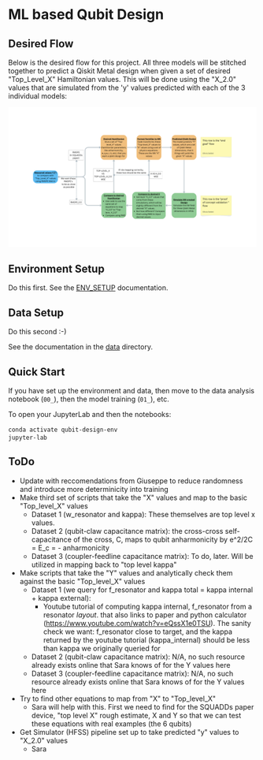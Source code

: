 # ML based Qubit Design

## Desired Flow

Below is the desired flow for this project. All three models will be stitched together to predict a Qiskit Metal design when given a set of desired "Top_Level_X" Hamiltonian values. This will be done using the "X_2.0" values that are simulated from the 'y' values predicted with each of the 3 individual models:

![Desired Flow](desired_flow.png)

## Environment Setup

Do this first. See the [ENV_SETUP](ENV_SETUP.md) documentation.

## Data Setup

Do this second :-) 

See the documentation in the [data](data) directory.

## Quick Start

If you have set up the environment and data, then move to the data analysis notebook (`00_`), then the model training (`01_`), etc.

To open your JupyterLab and then the notebooks:

```
conda activate qubit-design-env
jupyter-lab
```
## ToDo
- Update with reccomendations from Giuseppe to reduce randomness and introduce more determinicity into training
- Make third set of scripts that take the "X" values and map to the basic "Top_level_X" values
  - Dataset 1 (w_resonator and kappa): These themselves are top level x values.
  - Dataset 2 (qubit-claw capacitance matrix): the cross-cross self-capacitance of the cross, C, maps to qubit anharmonicity by e^2/2C = E_c = - anharmonicity
  - Dataset 3 (coupler-feedline capacitance matrix): To do, later. Will be utilized in mapping back to "top level kappa"
- Make scripts that take the "Y" values and analytically check them against the basic "Top_level_X" values
  - Dataset 1 (we query for f_resonator and kappa total = kappa internal + kappa external):
    - Youtube tutorial of computing kappa internal, f_resonator from a resonator *layout*. that also links to paper and python calculator (https://www.youtube.com/watch?v=eQssX1e0TSU). The sanity check we want: f_resonator close to target, and the kappa returned by the youtube tutorial (kappa_internal) should be less than kappa we originally queried for 
  - Dataset 2 (qubit-claw capacitance matrix): N/A, no such resource already exists online that Sara knows of for the Y values here
  - Dataset 3 (coupler-feedline capacitance matrix): N/A, no such resource already exists online that Sara knows of for the Y values here
- Try to find other equations to map from "X" to "Top_level_X"
  - Sara will help with this. First we need to find for the SQUADDs paper device, "top level X" rough estimate, X and Y so that we can test these equations with real examples (the 6 qubits)
- Get Simulator (HFSS) pipeline set up to take predicted "y" values to "X_2.0" values
  - Sara
